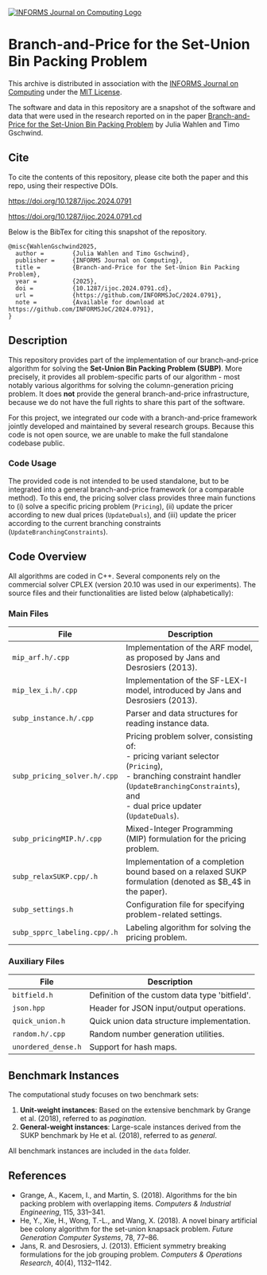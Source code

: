 [![INFORMS Journal on Computing Logo](https://INFORMSJoC.github.io/logos/INFORMS_Journal_on_Computing_Header.jpg)](https://pubsonline.informs.org/journal/ijoc)

# Branch-and-Price for the Set-Union Bin Packing Problem

This archive is distributed in association with the [INFORMS Journal on
Computing](https://pubsonline.informs.org/journal/ijoc) under the [MIT License](LICENSE.txt).

The software and data in this repository are a snapshot of the software and data
that were used in the research reported on in the paper 
[Branch-and-Price for the Set-Union Bin Packing Problem](https://doi.org/10.1287/ijoc.2024.0791) by Julia Wahlen and Timo Gschwind. 


## Cite

To cite the contents of this repository, please cite both the paper and this repo, using their respective DOIs.

https://doi.org/10.1287/ijoc.2024.0791

https://doi.org/10.1287/ijoc.2024.0791.cd

Below is the BibTex for citing this snapshot of the repository.

```
@misc{WahlenGschwind2025,
  author =        {Julia Wahlen and Timo Gschwind},
  publisher =     {INFORMS Journal on Computing},
  title =         {Branch-and-Price for the Set-Union Bin Packing Problem},
  year =          {2025},
  doi =           {10.1287/ijoc.2024.0791.cd},
  url =           {https://github.com/INFORMSJoC/2024.0791},
  note =          {Available for download at https://github.com/INFORMSJoC/2024.0791},
}  
```

## Description

This repository provides part of the implementation of our branch-and-price algorithm for solving the **Set-Union Bin Packing Problem (SUBP)**.
More precisely, it provides all problem-specific parts of our algorithm - most notably various algorithms for solving the column-generation pricing problem.
It does **not** provide the general branch-and-price infrastructure, because we do not have the full rights to share this part of the software.

For this project, we integrated our code with a branch-and-price framework jointly developed and maintained by several research groups. 
Because this code is not open source, we are unable to make the full standalone codebase public.

### Code Usage

The provided code is not intended to be used standalone, but to be integrated into a general branch-and-price framework (or a comparable method).
To this end, the pricing solver class provides three main functions to (i) solve a specific pricing problem (`Pricing`), (ii) update the pricer according to new dual prices (`UpdateDuals`), and (iii) update the pricer according to the current branching constraints (`UpdateBranchingConstraints`).


## Code Overview

All algorithms are coded in C++. Several components rely on the commercial solver CPLEX (version 20.10 was used in our experiments). 
The source files and their functionalities are listed below (alphabetically):

### Main Files

| File | Description |
|------|-------------|
| `mip_arf.h/.cpp` | Implementation of the ARF model, as proposed by Jans and Desrosiers (2013). |
| `mip_lex_i.h/.cpp` | Implementation of the SF-LEX-I model, introduced by Jans and Desrosiers (2013). |   
| `subp_instance.h/.cpp` | Parser and data structures for reading instance data. |
| `subp_pricing_solver.h/.cpp` | Pricing problem solver, consisting of:<br> - pricing variant selector (`Pricing`), <br> - branching constraint handler (`UpdateBranchingConstraints`), and <br> - dual price updater (`UpdateDuals`). |
| `subp_pricingMIP.h/.cpp` | Mixed-Integer Programming (MIP) formulation for the pricing problem. |
| `subp_relaxSUKP.cpp/.h` | Implementation of a completion bound based on a relaxed SUKP formulation (denoted as \$B_4\$ in the paper). |
| `subp_settings.h` | Configuration file for specifying problem-related settings. |
| `subp_spprc_labeling.cpp/.h` | Labeling algorithm for solving the pricing problem. |

### Auxiliary Files

| File | Description |
|------|-------------|
| `bitfield.h` | Definition of the custom data type 'bitfield'. |
| `json.hpp` | Header for JSON input/output operations. |
| `quick_union.h` | Quick union data structure implementation. |
| `random.h/.cpp` | Random number generation utilities. |
| `unordered_dense.h` | Support for hash maps. |



## Benchmark Instances

The computational study focuses on two benchmark sets:

1. **Unit-weight instances**: Based on the extensive benchmark by Grange et al. (2018), referred to as *pagination*.
2. **General-weight instances**: Large-scale instances derived from the SUKP benchmark by He et al. (2018), referred to as *general*.

All benchmark instances are included in the `data` folder.

## References

- Grange, A., Kacem, I., and Martin, S. (2018). Algorithms for the bin packing problem with overlapping items. *Computers & Industrial Engineering*, 115, 331–341.
- He, Y., Xie, H., Wong, T.-L., and Wang, X. (2018). A novel binary artificial bee colony algorithm for the set-union knapsack problem. *Future Generation Computer Systems*, 78, 77–86.
- Jans, R. and Desrosiers, J. (2013). Efficient symmetry breaking formulations for the job grouping problem. *Computers & Operations Research*, 40(4), 1132–1142.

